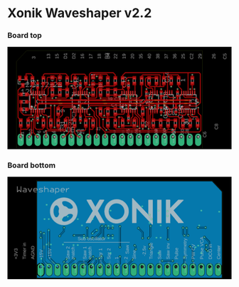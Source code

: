 # Xonik Waveshaper v2.2

### Board top
![Top side](./Xonik%20Waveshaper%20v2.2-brd-top.png)
### Board bottom
![Bottom side](./Xonik%20Waveshaper%20v2.2-brd-bottom.png)

